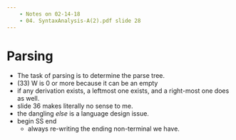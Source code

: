 ```yaml
---
    - Notes on 02-14-18
    - 04. SyntaxAnalysis-A(2).pdf slide 28
---
```

# Parsing
- The task of parsing is to determine the parse tree.
- (33) W is 0 or more because it can be an empty
- if any derivation exists, a leftmost one exists, and a right-most one does as well.
- slide 36 makes literally no sense to me.
- the dangling *else* is a language design issue.
- begin SS end
    - always re-writing the ending non-terminal we have.
